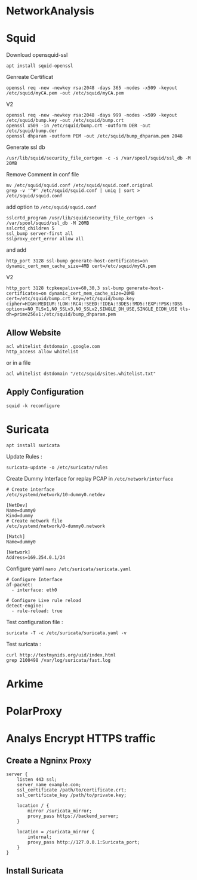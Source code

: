 # NetworkAnalysis

# Squid 

Download opensquid-ssl

```
apt install squid-openssl
```

Genreate Certificat

```
openssl req -new -newkey rsa:2048 -days 365 -nodes -x509 -keyout /etc/squid/myCA.pem -out /etc/squid/myCA.pem
```

V2

```
openssl req -new -newkey rsa:2048 -days 999 -nodes -x509 -keyout /etc/squid/bump.key -out /etc/squid/bump.crt
openssl x509 -in /etc/squid/bump.crt -outform DER -out /etc/squid/bump.der
openssl dhparam -outform PEM -out /etc/squid/bump_dhparam.pem 2048
```


Generate ssl db

```
/usr/lib/squid/security_file_certgen -c -s /var/spool/squid/ssl_db -M 20MB
```

Remove Comment in conf file 

```
mv /etc/squid/squid.conf /etc/squid/squid.conf.original
grep -v '^#' /etc/squid/squid.conf | uniq | sort > /etc/squid/squid.conf
```

add option to `/etc/squid/squid.conf`

```
sslcrtd_program /usr/lib/squid/security_file_certgen -s /var/spool/squid/ssl_db -M 20MB
sslcrtd_children 5
ssl_bump server-first all
sslproxy_cert_error allow all
```
and add 

```
http_port 3128 ssl-bump generate-host-certificates=on dynamic_cert_mem_cache_size=4MB cert=/etc/squid/myCA.pem
```

V2
```
http_port 3128 tcpkeepalive=60,30,3 ssl-bump generate-host-certificates=on dynamic_cert_mem_cache_size=20MB cert=/etc/squid/bump.crt key=/etc/squid/bump.key cipher=HIGH:MEDIUM:!LOW:!RC4:!SEED:!IDEA:!3DES:!MD5:!EXP:!PSK:!DSS options=NO_TLSv1,NO_SSLv3,NO_SSLv2,SINGLE_DH_USE,SINGLE_ECDH_USE tls-dh=prime256v1:/etc/squid/bump_dhparam.pem
```

## Allow Website

```
acl whitelist dstdomain .google.com
http_access allow whitelist
```

or in a file

```
acl whitelist dstdomain "/etc/squid/sites.whitelist.txt"
```

## Apply Configuration

```
squid -k reconfigure
```

# Suricata

```
apt install suricata
```

Update Rules :

```
suricata-update -o /etc/suricata/rules
```

Create Dummy Interface for replay PCAP in `/etc/network/interface`

```
# Create interface
/etc/systemd/network/10-dummy0.netdev

[NetDev]
Name=dummy0
Kind=dummy
# Create network file
/etc/systemd/network/0-dummy0.network

[Match]
Name=dummy0

[Network]
Address=169.254.0.1/24
```

Configure yaml `nano /etc/suricata/suricata.yaml`

```
# Configure Interface
af-packet:
  - interface: eth0

# Configure Live rule reload
detect-engine:
  - rule-reload: true
```

Test configuration file :

```
suricata -T -c /etc/suricata/suricata.yaml -v
```

Test suricata :

```
curl http://testmynids.org/uid/index.html
grep 2100498 /var/log/suricata/fast.log
```

# Arkime

# PolarProxy

# Analys Encrypt HTTPS traffic

## Create a Ngninx Proxy

```
server {
    listen 443 ssl;
    server_name example.com;
    ssl_certificate /path/to/certificate.crt;
    ssl_certificate_key /path/to/private.key;

    location / {
        mirror /suricata_mirror;
        proxy_pass https://backend_server;
    }

    location = /suricata_mirror {
        internal;
        proxy_pass http://127.0.0.1:Suricata_port;
    }
}
```


## Install Suricata
